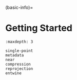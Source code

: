 (basic-info)=

# Getting Started

```{toctree}
:maxdepth: 3

single-point
metadata
near
compression
reprojection
entwine
```
